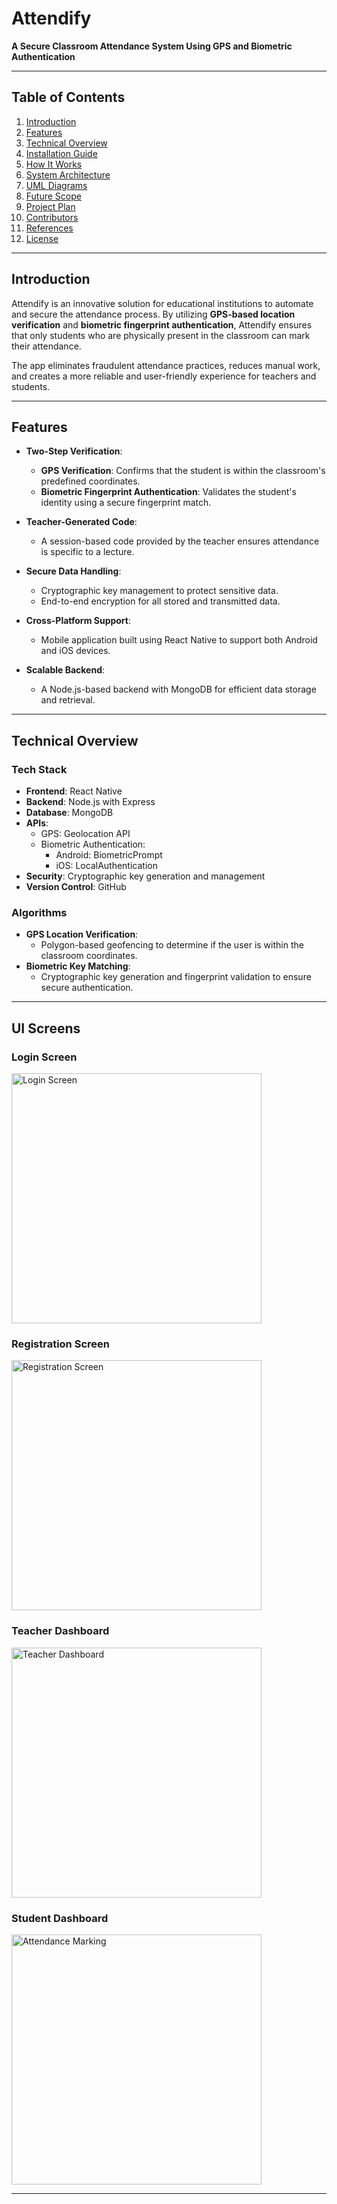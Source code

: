 # Attendify

**A Secure Classroom Attendance System Using GPS and Biometric Authentication**

---

## Table of Contents

1. [Introduction](#introduction)
2. [Features](#features)
3. [Technical Overview](#technical-overview)
4. [Installation Guide](#installation-guide)
5. [How It Works](#how-it-works)
6. [System Architecture](#system-architecture)
7. [UML Diagrams](#uml-diagrams)
8. [Future Scope](#future-scope)
9. [Project Plan](#project-plan)
10. [Contributors](#contributors)
11. [References](#references)
12. [License](#license)

---

## Introduction

Attendify is an innovative solution for educational institutions to automate and secure the attendance process. By utilizing **GPS-based location verification** and **biometric fingerprint authentication**, Attendify ensures that only students who are physically present in the classroom can mark their attendance.

The app eliminates fraudulent attendance practices, reduces manual work, and creates a more reliable and user-friendly experience for teachers and students.

---

## Features

- **Two-Step Verification**:
  - **GPS Verification**: Confirms that the student is within the classroom's predefined coordinates.
  - **Biometric Fingerprint Authentication**: Validates the student's identity using a secure fingerprint match.

- **Teacher-Generated Code**:
  - A session-based code provided by the teacher ensures attendance is specific to a lecture.

- **Secure Data Handling**:
  - Cryptographic key management to protect sensitive data.
  - End-to-end encryption for all stored and transmitted data.

- **Cross-Platform Support**:
  - Mobile application built using React Native to support both Android and iOS devices.

- **Scalable Backend**:
  - A Node.js-based backend with MongoDB for efficient data storage and retrieval.

---

## Technical Overview

### Tech Stack

- **Frontend**: React Native
- **Backend**: Node.js with Express
- **Database**: MongoDB
- **APIs**:
  - GPS: Geolocation API
  - Biometric Authentication:
    - Android: BiometricPrompt
    - iOS: LocalAuthentication
- **Security**: Cryptographic key generation and management
- **Version Control**: GitHub

### Algorithms
- **GPS Location Verification**:
  - Polygon-based geofencing to determine if the user is within the classroom coordinates.
- **Biometric Key Matching**:
  - Cryptographic key generation and fingerprint validation to ensure secure authentication.

---

## UI Screens

### Login Screen
<img src="assets/screenshots/login_screen.jpg" alt="Login Screen" width="400" />

### Registration Screen
<img src="assets/screenshots/Signup_screen.jpg" alt="Registration Screen" width="400" />

### Teacher Dashboard
<img src="assets/screenshots/Teacher_home.jpg" alt="Teacher Dashboard" width="400" />

### Student Dashboard 
<img src="assets/screenshots/Student_home.jpg" alt="Attendance Marking" width="400" />

---
